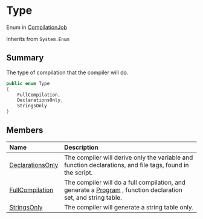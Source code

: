 # Type

Enum in [CompilationJob](/docs/api/csharp/yarn.compiler.compilationjob.md)

Inherits from `System.Enum`

## Summary


The type of compilation that the compiler will do.


```csharp
public enum Type
{
    FullCompilation,
    DeclarationsOnly,
    StringsOnly
}
```

## Members

|Name|Description|
|:---|:---|
|[DeclarationsOnly](/docs/api/csharp/yarn.compiler.compilationjob.type.declarationsonly.md)|The compiler will derive only the variable and function declarations, and file tags, found in the script.|
|[FullCompilation](/docs/api/csharp/yarn.compiler.compilationjob.type.fullcompilation.md)|The compiler will do a full compilation, and generate a  <a href="yarn.program.md">Program</a> , function declaration set, and string table.|
|[StringsOnly](/docs/api/csharp/yarn.compiler.compilationjob.type.stringsonly.md)|The compiler will generate a string table only.|

